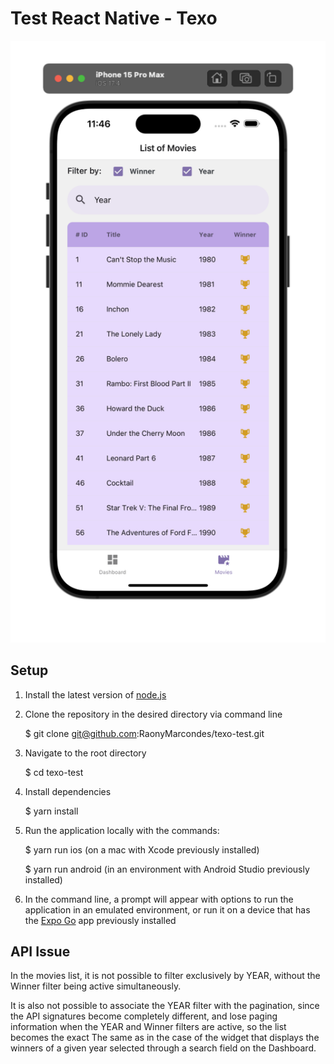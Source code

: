 # Test React Native - Texo

![alt text](https://raw.githubusercontent.com/RaonyMarcondes/texo-test/main/screenshots/Screenshot%202024-05-06%20at%2011.46.32.png "Preview")

## Setup

1. Install the latest version of [node.js](https://nodejs.org/en)

2. Clone the repository in the desired directory via command line

   $ git clone git@github.com:RaonyMarcondes/texo-test.git

3. Navigate to the root directory

   $ cd texo-test

4. Install dependencies

   $ yarn install

5. Run the application locally with the commands:

   $ yarn run ios (on a mac with Xcode previously installed)

   $ yarn run android (in an environment with Android Studio previously installed)

6. In the command line, a prompt will appear with options to run the application in an emulated environment, or run it on a device that has the [Expo Go](https://expo.dev/go) app previously installed

## API Issue

In the movies list, it is not possible to filter exclusively by YEAR, without the Winner filter being active simultaneously.

It is also not possible to associate the YEAR filter with the pagination, since the API signatures become completely different, and lose paging information when the YEAR and Winner filters are active, so the list becomes the exact The same as in the case of the widget that displays the winners of a given year selected through a search field on the Dashboard.
